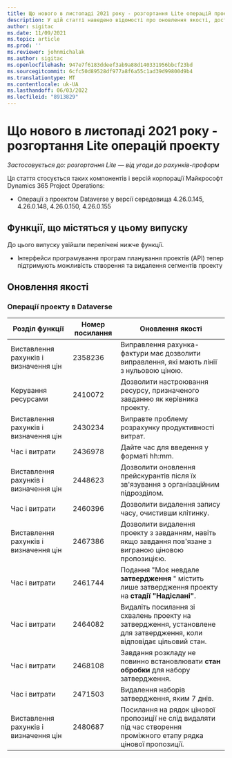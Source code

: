 ```yaml
---
title: Що нового в листопаді 2021 року - розгортання Lite операцій проекту
description: У цій статті наведено відомості про оновлення якості, доступні в листопаді 2021 року випуску project operations lite розгортання.
author: sigitac
ms.date: 11/09/2021
ms.topic: article
ms.prod: ''
ms.reviewer: johnmichalak
ms.author: sigitac
ms.openlocfilehash: 947e7f6183ddeef3ab9a88d140331956bbcf23bd
ms.sourcegitcommit: 6cfc50d89528df977a8f6a55c1ad39d99800d9b4
ms.translationtype: MT
ms.contentlocale: uk-UA
ms.lasthandoff: 06/03/2022
ms.locfileid: "8913829"
---
```

# <a name="whats-new-november-2021---project-operations-lite-deployment"></a>Що нового в листопаді 2021 року - розгортання Lite операцій проекту

_Застосовується до: розгортання Lite — від угоди до рахунків-проформ_

Ця стаття стосується таких компонентів і версій корпорації Майкрософт Dynamics 365 Project Operations:

- Операції з проектом Dataverse у версії середовища 4.26.0.145, 4.26.0.148, 4.26.0.150, 4.26.0.155
  
## <a name="features-included-in-this-release"></a>Функції, що містяться у цьому випуску

До цього випуску увійшли перелічені нижче функції.

- Інтерфейси програмування програм планування проектів (API) тепер підтримують можливість створення та видалення сегментів проекту

## <a name="quality-updates"></a>Оновлення якості

### <a name="project-operations-in-dataverse"></a>Операції проекту в Dataverse

| Розділ функції | Номер посилання | Оновлення якості |
| --- | --- | --- |
| Виставлення рахунків і визначення цін | 2358236 | Виправлення рахунка-фактури має дозволити виправлення, які мають лінії з нульовою ціною. |
| Керування ресурсами | 2410072 | Дозволити настроювання ресурсу, призначеного завданню як керівника проекту. |
| Виставлення рахунків і визначення цін | 2430234 | Виправте проблему розрахунку продуктивності витрат. |
| Час і витрати | 2436978 | Дайте час для введення у форматі hh:mm. |
| Виставлення рахунків і визначення цін | 2448623 | Дозволити оновлення прейскурантів після їх зв'язування з організаційним підрозділом. |
| Час і витрати | 2460396 | Дозволити видалення запису часу, очистивши клітинку. |
| Виставлення рахунків і визначення цін | 2467386 | Дозволити видалення проекту з завданням, навіть якщо завдання пов'язане з виграною ціновою пропозицією. |
| Час і витрати | 2461744 | Подання "Моє невдале **затвердження** " містить лише затвердження проекту на **стадії "Надіслані"**. |
| Час і витрати | 2464082 | Видаліть посилання зі схвалень проекту на затвердження, установлене для затвердження, коли відповідає цільовий стан. |
| Час і витрати | 2468108 | Завдання розкладу не повинно встановлювати **стан обробки** для набору затвердження. |
| Час і витрати | 2471503 | Видалення наборів затвердження, яким 7 днів. |
| Виставлення рахунків і визначення цін | 2480687 | Посилання на рядок цінової пропозиції не слід видаляти під час створення проміжного етапу рядка цінової пропозиції. |
